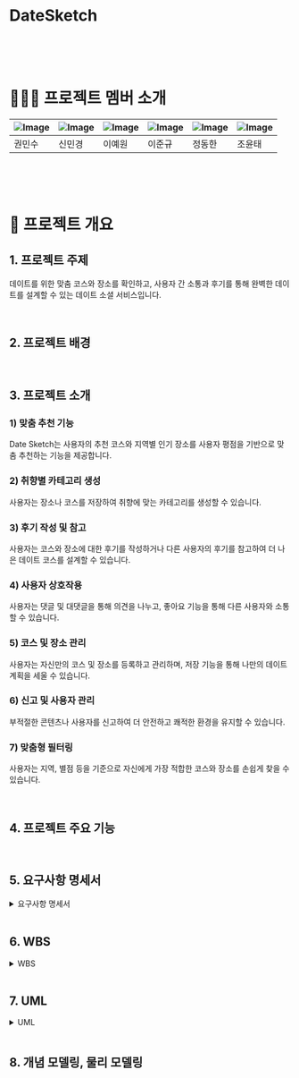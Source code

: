 

# DateSketch

<br>
<br>
<br>

# 👩🏻‍💻 프로젝트 멤버 소개
| ![Image](https://github.com/user-attachments/assets/497297ce-3e2b-4c13-9057-b1d9a5729779) | ![Image](https://github.com/user-attachments/assets/497297ce-3e2b-4c13-9057-b1d9a5729779) | ![Image](https://github.com/user-attachments/assets/497297ce-3e2b-4c13-9057-b1d9a5729779) | ![Image](https://github.com/user-attachments/assets/497297ce-3e2b-4c13-9057-b1d9a5729779) | ![Image](https://github.com/user-attachments/assets/497297ce-3e2b-4c13-9057-b1d9a5729779) | ![Image](https://github.com/user-attachments/assets/497297ce-3e2b-4c13-9057-b1d9a5729779)|
|---|---|---|---|---|---|
| 권민수 | 신민경 | 이예원 | 이준규 | 정동한 | 조윤태

<br>
<br>
<br>

# 📑 프로젝트 개요

## 1. 프로젝트 주제

데이트를 위한 맞춤 코스와 장소를 확인하고, 사용자 간 소통과 후기를 통해 완벽한 데이트를 설계할 수 있는 데이트 소셜 서비스입니다.

<br>

## 2. 프로젝트 배경


<br>

## 3. 프로젝트 소개
### 1) 맞춤 추천 기능
Date Sketch는 사용자의 추천 코스와 지역별 인기 장소를 사용자 평점을 기반으로 맞춤 추천하는 기능을 제공합니다.
### 2) 취향별 카테고리 생성
사용자는 장소나 코스를 저장하여 취향에 맞는 카테고리를 생성할 수 있습니다.
### 3) 후기 작성 및 참고
사용자는 코스와 장소에 대한 후기를 작성하거나 다른 사용자의 후기를 참고하여 더 나은 데이트 코스를 설계할 수 있습니다.
### 4) 사용자 상호작용
사용자는 댓글 및 대댓글을 통해 의견을 나누고, 좋아요 기능을 통해 다른 사용자와 소통할 수 있습니다.
### 5) 코스 및 장소 관리
사용자는 자신만의 코스 및 장소를 등록하고 관리하며, 저장 기능을 통해 나만의 데이트 계획을 세울 수 있습니다.
### 6) 신고 및 사용자 관리
부적절한 콘텐츠나 사용자를 신고하여 더 안전하고 쾌적한 환경을 유지할 수 있습니다.
### 7) 맞춤형 필터링
사용자는 지역, 별점 등을 기준으로 자신에게 가장 적합한 코스와 장소를 손쉽게 찾을 수 있습니다.


<br>

## 4. 프로젝트 주요 기능

<br>

## 5. 요구사항 명세서

<details>
<summary>요구사항 명세서</summary>
<div markdown="1">

<img width="1287" alt="Image" src="https://github.com/user-attachments/assets/7be16ae2-d0cf-4b43-bbd7-0b4a94eb7d66" />
<img width="1375" alt="Image" src="https://github.com/user-attachments/assets/e3c3adf0-118a-40be-b272-1bff5c3f7852" />

</div>
</details>

<br>

## 6. WBS

<details>
<summary>WBS</summary>
<div markdown="1">
  
<img width="1363" alt="Image" src="https://github.com/user-attachments/assets/29a88b04-4223-4964-9b1a-371ea8ff0bc9" />

</div>
</details>

<br>

## 7. UML

<details>
<summary>UML</summary>
<div markdown="1">
  
<img width="858" alt="Image" src="https://github.com/user-attachments/assets/ad182a24-6933-4448-867a-1c1aec0c9ef9" />

</div>
</details>

<br>

## 8. 개념 모델링, 물리 모델링






